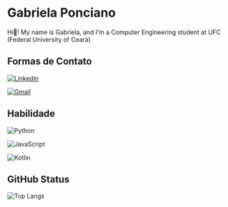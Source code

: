 # Gabriela Ponciano

Hi👋! My name is Gabriela, and I'm a Computer Engineering student at UFC (Federal University of Ceará) 

## Formas de Contato
[![LinkedIn](https://img.shields.io/badge/LinkedIn-0077B5?style=for-the-badge&logo=linkedin&logoColor=white)](https://www.linkedin.com/in/gabriela-ponciano-b87109292?lipi=urn%3Ali%3Apage%3Ad_flagship3_profile_view_base_contact_details%3BxhIoomhoSW6XMAXhWX7xhg%3D%3D)

[![Gmail](https://img.shields.io/badge/Gmail-333333?style=for-the-badge&logo=gmail&logoColor=red)](mailto:gabriela.ponciano2016@gmail.com)

## Habilidade
![Python](https://img.shields.io/badge/python-3670A0?style=for-the-badge&logo=python&logoColor=ffdd54)

![JavaScript](https://img.shields.io/badge/JavaScript-F7DF1E?style=for-the-badge&logo=javascript&logoColor=black)

![Kotlin](https://img.shields.io/badge/Kotlin-0095D5?&style=for-the-badge&logo=kotlin&logoColor=white)


## GitHub Status
![Top Langs](https://github-readme-stats-git-masterrstaa-rickstaa.vercel.app/api/top-langs/?username=gabisponciano&bg_color=000&border_color=30A3DC&title_color=E94D5F&text_color=FFF)
